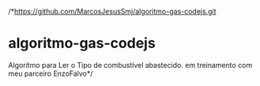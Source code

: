 /*https://github.com/MarcosJesusSmj/algoritmo-gas-codejs.git
# algoritmo-gas-codejs
Algoritmo para Ler o Tipo de combustível abastecido.
em treinamento com meu parceiro EnzoFalvo*/
